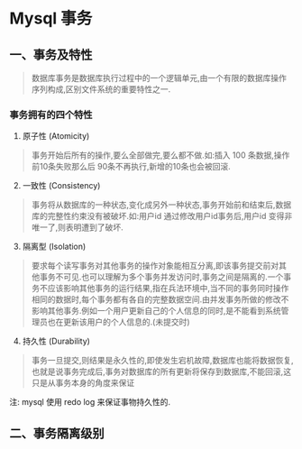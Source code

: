# Mysql 事务

## 一、事务及特性

> 数据库事务是数据库执行过程中的一个逻辑单元,由一个有限的数据库操作序列构成,区别文件系统的重要特性之一.

### 事务拥有的四个特性

1. 原子性 (Atomicity)

> 事务开始后所有的操作,要么全部做完,要么都不做.如:插入 100 条数据,操作前10条失败那么后 90条不再执行,新增的10条也会被回滚.

2. 一致性 (Consistency)

> 事务将从数据库的一种状态,变化成另外一种状态,事务开始前和结束后,数据库的完整性约束没有被破坏.如:用户id 通过修改用户id事务后,用户id 变得非唯一了,则表明遭到了破坏.

3. 隔离型 (Isolation)

> 要求每个读写事务对其他事务的操作对象能相互分离,即该事务提交前对其他事务不可见.也可以理解为多个事务并发访问时,事务之间是隔离的.一个事务不应该影响其他事务的运行结果,指在兵法环境中,当不同的事务同时操作相同的数据时,每个事务都有各自的完整数据空间.由并发事务所做的修改不影响其他事务.例如一个用户更新自己的个人信息的同时,是不能看到系统管理员也在更新该用户的个人信息的.(未提交时)

4. 持久性 (Durability)

> 事务一旦提交,则结果是永久性的,即使发生宕机故障,数据库也能将数据恢复,也就是说事务完成后,事务对数据库的所有更新将保存到数据库,不能回滚,这只是从事务本身的角度来保证

注: mysql 使用 redo log 来保证事物持久性的.

## 二、事务隔离级别

